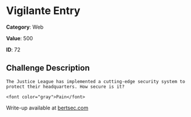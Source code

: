# Vigilante Entry
**Category**: Web

**Value**: 500

**ID**: 72

## Challenge Description
```
The Justice League has implemented a cutting-edge security system to protect their headquarters. How secure is it?

<font color="gray">Pain</font>
```

Write-up available at [bertsec.com](https://bertsec.com)
